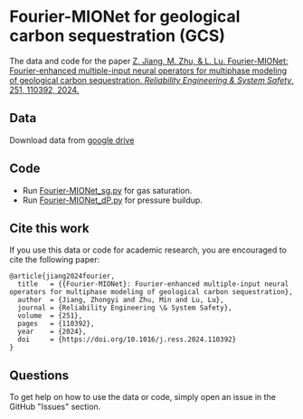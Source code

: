# Fourier-MIONet for geological carbon sequestration (GCS)

The data and code for the paper [Z. Jiang, M. Zhu, & L. Lu. Fourier-MIONet: Fourier-enhanced multiple-input neural operators for multiphase modeling of geological carbon sequestration. *Reliability Engineering & System Safety*, 251, 110392, 2024.](https://doi.org/10.1016/j.ress.2024.110392)

## Data
Download data from [google drive](https://drive.google.com/drive/folders/1OJruFzi2dO8Xwo7XrS_zAhmsGFJQ-imL?usp=sharing)

## Code
- Run [Fourier-MIONet_sg.py](Fourier-MIONet_sg.py) for gas saturation.
- Run [Fourier-MIONet_dP.py](Fourier-MIONet_dP.py) for pressure buildup.

## Cite this work

If you use this data or code for academic research, you are encouraged to cite the following paper:

```
@article{jiang2024fourier,
  title   = {{Fourier-MIONet}: Fourier-enhanced multiple-input neural operators for multiphase modeling of geological carbon sequestration},
  author  = {Jiang, Zhongyi and Zhu, Min and Lu, Lu},
  journal = {Reliability Engineering \& System Safety},
  volume  = {251},
  pages   = {110392},
  year    = {2024},
  doi     = {https://doi.org/10.1016/j.ress.2024.110392}
}
```

## Questions

To get help on how to use the data or code, simply open an issue in the GitHub "Issues" section.
